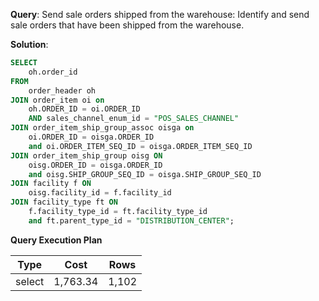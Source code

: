 **Query**: Send sale orders shipped from the warehouse:
Identify and send sale orders that have been shipped from the warehouse.

**Solution**:
```sql
SELECT
	oh.order_id
FROM
	order_header oh
JOIN order_item oi on
	oh.ORDER_ID = oi.ORDER_ID
	AND sales_channel_enum_id = "POS_SALES_CHANNEL"
JOIN order_item_ship_group_assoc oisga on
	oi.ORDER_ID = oisga.ORDER_ID
	and oi.ORDER_ITEM_SEQ_ID = oisga.ORDER_ITEM_SEQ_ID
JOIN order_item_ship_group oisg ON
	oisg.ORDER_ID = oisga.ORDER_ID
	and oisg.SHIP_GROUP_SEQ_ID = oisga.SHIP_GROUP_SEQ_ID
JOIN facility f ON
	oisg.facility_id = f.facility_id
JOIN facility_type ft ON
	f.facility_type_id = ft.facility_type_id
	and ft.parent_type_id = "DISTRIBUTION_CENTER";	 
```
**Query Execution Plan**

| Type   | Cost  | Rows  |
|--------|-------|-------|
| select | 1,763.34 | 1,102 |

